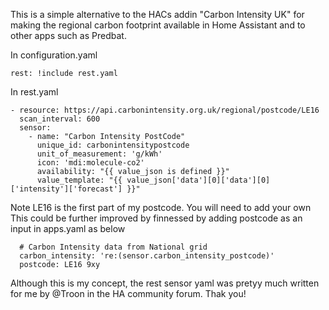 This is a simple alternative to the HACs addin "Carbon Intensity UK" for making the regional carbon footprint available in Home Assistant and to other apps such as Predbat.

In configuration.yaml
```
rest: !include rest.yaml
```

In rest.yaml
```
- resource: https://api.carbonintensity.org.uk/regional/postcode/LE16       
  scan_interval: 600
  sensor:
    - name: "Carbon Intensity PostCode"
      unique_id: carbonintensitypostcode
      unit_of_measurement: 'g/kWh'
      icon: 'mdi:molecule-co2'
      availability: "{{ value_json is defined }}"
      value_template: "{{ value_json['data'][0]['data'][0]['intensity']['forecast'] }}"
```

Note LE16 is the first part of my postcode. You will need to add your own
This could be further improved by finnessed by adding postcode as an input in apps.yaml as below
```
  # Carbon Intensity data from National grid
  carbon_intensity: 're:(sensor.carbon_intensity_postcode)'
  postcode: LE16 9xy
```
Although this is my concept, the rest sensor yaml was pretyy much written for me by @Troon in the HA community forum. Thak you!
